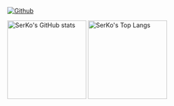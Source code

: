 
[![Github](https://img.shields.io/github/followers/wmvm0?label=Follow&style=social)](https://github.com/wmvm0)

<a href="https://github.com/wmvm0"><img height="180em" src="https://github-readme-stats.vercel.app/api?username=chunshand&count_private=true&show_icons=true&theme=transparent" alt="SerKo's GitHub stats" /></a>
<a href="https://github.com/wmvm0"><img height="180em" src="https://github-readme-stats.vercel.app/api/top-langs/?username=chunshand&layout=compact&hide=vba,html&langs_count=5&theme=transparent" alt="SerKo's Top Langs" /></a>
